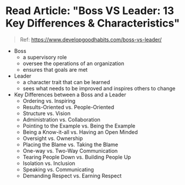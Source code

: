 # Read Article: "Boss VS Leader: 13 Key Differences & Characteristics"

> Ref: https://www.developgoodhabits.com/boss-vs-leader/

* Boss
  * a supervisory role
  * oversee the operations of an organization
  * ensures that goals are met
* Leader
  * a character trait that can be learned
  * sees what needs to be improved and inspires others to change
* Key Differences between a Boss and a Leader
  * Ordering vs. Inspiring
  * Results-Oriented vs. People-Oriented
  * Structure vs. Vision
  * Administration vs. Collaboration
  * Pointing to the Example vs. Being the Example
  * Being a Know-it-all vs. Having an Open Minded
  * Oversight vs. Ownership
  * Placing the Blame vs. Taking the Blame
  * One-way vs. Two-Way Communication
  * Tearing People Down vs. Building People Up
  * Isolation vs. Inclusion
  * Speaking vs. Communicating
  * Demanding Respect vs. Earning Respect
